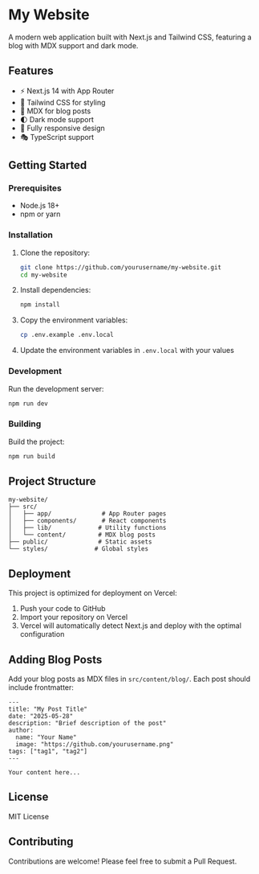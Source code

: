 # My Website

A modern web application built with Next.js and Tailwind CSS, featuring a blog with MDX support and dark mode.

## Features

- ⚡️ Next.js 14 with App Router
- 🎨 Tailwind CSS for styling
- 📝 MDX for blog posts
- 🌓 Dark mode support
- 📱 Fully responsive design
- 🎭 TypeScript support

## Getting Started

### Prerequisites

- Node.js 18+ 
- npm or yarn

### Installation

1. Clone the repository:
   ```bash
   git clone https://github.com/yourusername/my-website.git
   cd my-website
   ```

2. Install dependencies:
   ```bash
   npm install
   ```

3. Copy the environment variables:
   ```bash
   cp .env.example .env.local
   ```

4. Update the environment variables in `.env.local` with your values

### Development

Run the development server:
```bash
npm run dev
```

### Building

Build the project:
```bash
npm run build
```

## Project Structure

```
my-website/
├── src/
│   ├── app/              # App Router pages
│   ├── components/       # React components
│   ├── lib/             # Utility functions
│   └── content/         # MDX blog posts
├── public/              # Static assets
└── styles/             # Global styles
```

## Deployment

This project is optimized for deployment on Vercel:

1. Push your code to GitHub
2. Import your repository on Vercel
3. Vercel will automatically detect Next.js and deploy with the optimal configuration

## Adding Blog Posts

Add your blog posts as MDX files in `src/content/blog/`. Each post should include frontmatter:

```mdx
---
title: "My Post Title"
date: "2025-05-28"
description: "Brief description of the post"
author:
  name: "Your Name"
  image: "https://github.com/yourusername.png"
tags: ["tag1", "tag2"]
---

Your content here...
```

## License

MIT License

## Contributing

Contributions are welcome! Please feel free to submit a Pull Request.
